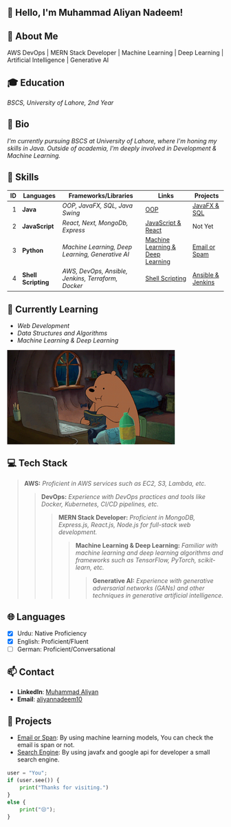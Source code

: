 ## 👋 Hello, I'm Muhammad Aliyan Nadeem!

## 📝 About Me
AWS DevOps | MERN Stack Developer | Machine Learning | Deep Learning | Artificial Intelligence | Generative AI

## 🎓 Education
*BSCS, University of Lahore, 2nd Year*

## 🌟 Bio
*I'm currently pursuing BSCS at University of Lahore, where I'm honing my skills in Java. Outside of academia, I'm deeply involved in Development & Machine Learning.*

## 💼 Skills
| ID | Languages | Frameworks/Libraries |  Links  | Projects |
|-----:|-----------|----------------------|----------|----------|
|     1| **Java**      | *OOP, JavaFX,  SQL,  Java Swing* | [OOP](https://github.com/MuhammadAliyan10/Java_Assignment) | [JavaFX & SQL](https://github.com/MuhammadAliyan10/Search_Engine_Java) |
|     2| **JavaScript**    | *React, Next, MongoDb, Express* | [JavaScript & React](https://github.com/MuhammadAliyan10/Web_Development) | Not Yet |
|     3| **Python** | *Machine Learning, Deep Learning, Generative AI* | [Machine Learning & Deep Learning](https://github.com/MuhammadAliyan10/Machine_Learning) | [Email or Spam](https://github.com/MuhammadAliyan10/Email_Spam) |
|     4| **Shell Scripting** |  *AWS, DevOps, Ansible, Jenkins, Terraform, Docker* | [Shell Scripting](https://github.com/MuhammadAliyan10/Sh_Assignment) | [Ansible & Jenkins](https://github.com/MuhammadAliyan10/ansible_jenkins_nginx) |

## 🌱 Currently Learning
- *Web Development*
- *Data Structures and Algorithms*
- *Machine Learning & Deep Learning*
<img src="https://github.com/darsaveli/Mariam/blob/main/1479814528_webarebears.gif" width="390px" align="center">

## 💻 Tech Stack
>**AWS:** *Proficient in AWS services such as EC2, S3, Lambda, etc.*
>>**DevOps:** *Experience with DevOps practices and tools like Docker, Kubernetes, CI/CD pipelines, etc.*
>>>**MERN Stack Developer:** *Proficient in MongoDB, Express.js, React.js, Node.js for full-stack web development.*
>>>>**Machine Learning & Deep Learning:** *Familiar with machine learning and deep learning algorithms and frameworks such as TensorFlow, PyTorch, scikit-learn, etc.*
>>>>>**Generative AI:** *Experience with generative adversarial networks (GANs) and other techniques in generative artificial intelligence.*

## 🌐 Languages
- [X] Urdu: Native Proficiency
- [X] English: Proficient/Fluent
- [ ] German: Proficient/Conversational

## 📫 Contact
- **LinkedIn**: [Muhammad Aliyan](https://www.linkedin.com/in/muhammad-aliyan-1900a7275/)
- **Email**: [aliyannadeem10](aliyannadeem10@gmail.com)

## 🚀 Projects
- [Email or Span](https://github.com/MuhammadAliyan10/Email_Spam): By using machine learning models, You can check the email is span or not.
- [Search Engine](https://github.com/MuhammadAliyan10/Search_Engine_Java): By using javafx and google api for developer a small search engine.
  

```python
user = "You";
if (user.see()) {
    print("Thanks for visiting.")
}
else {
    print("😒");
}
```
